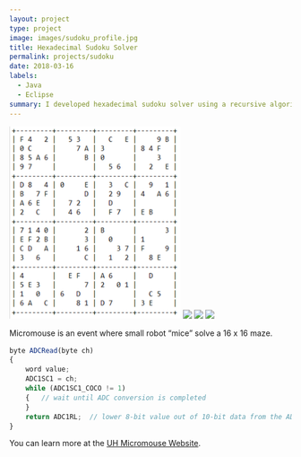 ```yaml
---
layout: project
type: project
image: images/sudoku_profile.jpg
title: Hexadecimal Sudoku Solver
permalink: projects/sudoku
date: 2018-03-16
labels:
  - Java
  - Eclipse
summary: I developed hexadecimal sudoku solver using a recursive algorithm.
---
```


<div class="ui small rounded images">
  <img class="ui image" src="../images/sudoku_hard.png">
  <img class="ui image" src="../images/micromouse-robot-2.jpg">
  <img class="ui image" src="../images/micromouse.jpg">
  <img class="ui image" src="../images/micromouse-circuit.png">
</div>

Micromouse is an event where small robot “mice” solve a 16 x 16 maze. 

```js
byte ADCRead(byte ch)
{
    word value;
    ADC1SC1 = ch;
    while (ADC1SC1_COCO != 1)
    {   // wait until ADC conversion is completed   
    }
    return ADC1RL;  // lower 8-bit value out of 10-bit data from the ADC
}
```

You can learn more at the [UH Micromouse Website](http://www-ee.eng.hawaii.edu/~mmouse/about.html).



